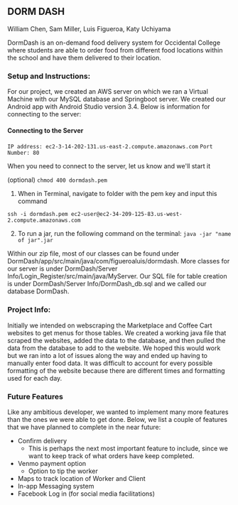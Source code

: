 ## DORM DASH
William Chen, Sam Miller, Luis Figueroa, Katy Uchiyama

DormDash is an on-demand food delivery system for Occidental College where students are able to order food from different food locations within the school and have them delivered to their location. 

### Setup and Instructions:
For our project, we created an AWS server on which we ran a Virtual Machine with our MySQL database and Springboot server. We created our Android app with Android Studio version 3.4. Below is information for connecting to the server:


#### Connecting to the Server
```IP address: ec2-3-14-202-131.us-east-2.compute.amazonaws.com```
```Port Number: 80```

When you need to connect to the server, let us know and we'll start it

(optional) ```chmod 400 dormdash.pem```

1. When in Terminal, navigate to folder with the pem key and input this command

```ssh -i dormdash.pem ec2-user@ec2-34-209-125-83.us-west-2.compute.amazonaws.com```

2. To run a jar, run the following command on the terminal:
```java -jar "name of jar".jar```

Within our zip file, most of our classes can be found under DormDash/app/src/main/java/com/figueroaluis/dormdash. More classes for our server is under DormDash/Server Info/Login_Register/src/main/java/MyServer. Our SQL file for table creation is under DormDash/Server Info/DormDash_db.sql and we called our database DormDash.

### Project Info:
Initially we intended on webscraping the Marketplace and Coffee Cart websites to get menus for those tables. We created a working java file that scraped the websites, added the data to the database, and then pulled the data from the database to add to the website. We hoped this would work but we ran into a lot of issues along the way and ended up having to manually enter food data. It was difficult to account for every possible formatting of the website because there are different times and formatting used for each day.

### Future Features
Like any ambitious developer, we wanted to implement many more features than the ones we were able to get done.
Below, we list a couple of features that we have planned to complete in the near future:
* Confirm delivery
  * This is perhaps the next most important feature to include, since we want to keep track of what orders have keep completed.
* Venmo payment option
  * Option to tip the worker
* Maps to track location of Worker and Client
* In-app Messaging system
* Facebook Log in (for social media facilitations) 
